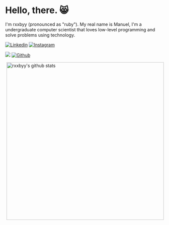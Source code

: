 # Hello, there. 😸

I'm rxxbyy (pronounced as "ruby"). My real name is Manuel, I'm a undergraduate computer scientist that loves low-level programming and solve problems using technology.
<br>


[![Linkedin](https://img.shields.io/badge/-manuel21-blue?style=flat&logo=Linkedin&logoColor=white)](https://www.linkedin.com/in/manuel21)
[![Instagram](https://img.shields.io/badge/-mangolito.21-black?style=flat&labelColor=black&logo=instagram&logoColor=white)](https://www.instagram.com/mangolito.21)

![](https://komarev.com/ghpvc/?username=rxxbyy&style=flat)
[![Github](https://img.shields.io/badge/-rxxbyy-black?style=flat&labelColor=black&logo=github&logoColor=white)](https://gitstats.me/rxxbyy)

<p>
  <a href="https://gitstats.me/rxxbyy">
    <img width="500" height="auto" align="right" alt="rxxbyy's github stats" 
         src="https://github-readme-stats.vercel.app/api?username=rxxbyy&show_icons=true&theme=algolia&count_private=true&include_all_commits=true" />
  </a>
</p>
